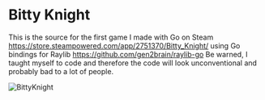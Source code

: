 # Bitty Knight
This is the source for the first game I made with Go on Steam https://store.steampowered.com/app/2751370/Bitty_Knight/ using Go bindings for Raylib https://github.com/gen2brain/raylib-go
Be warned, I taught myself to code and therefore the code will look unconventional and probably bad to a lot of people.

![BittyKnight](https://github.com/unklnik/bitty_knight/assets/146096950/4002d693-7b09-4933-99e6-268167c4c78c)


